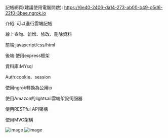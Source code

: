記帳網頁(建議使用電腦開啟):
https://6e40-2406-da14-273-ab00-b49-d5d6-22f0-3bee.ngrok.io

介紹:
可以進行雲端記帳

線上查詢、新增、修改、刪除資料



前端:javascript/css/html

後端:使用express框架

資料庫:MYsql

Auth:cookie、session

使用ngrok轉換為公用ip

使用Amazon的lightsail雲端架設伺服器

使用RESTful API架構

使用MVC架構



![image](https://user-images.githubusercontent.com/80031876/154671608-2734bf8d-2d8b-4467-8b68-12e8bd2ac526.png)
![image](https://user-images.githubusercontent.com/80031876/154671709-47fe57bc-51de-4b51-84a4-e72e8bca8cc5.png)

